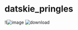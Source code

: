 ﻿# datskie_pringles
!l![image](https://user-images.githubusercontent.com/72812832/166822170-6a010295-b48b-4ea7-b3b0-f3236bb3aa74.png)
![download](https://user-images.githubusercontent.com/72812832/194939123-534cbe91-6b27-46ec-8daa-46b49e710a38.jpg)
